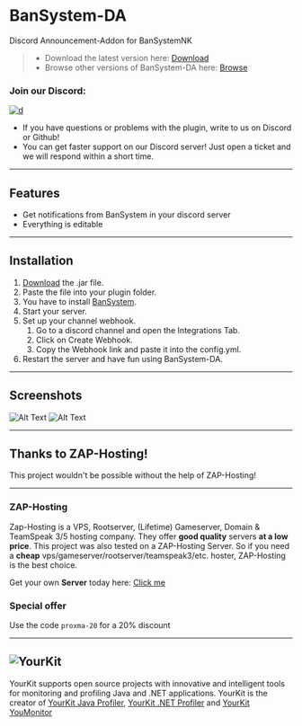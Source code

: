 # BanSystem-DA

Discord Announcement-Addon for BanSystemNK

> * Download the latest version here: [Download](https://cloudburstmc.org/resources/bansystem-discord-addon.575/download)
> * Browse other versions of BanSystem-DA here: [Browse](https://cloudburstmc.org/resources/bansystem-discord-addon.575/history)

### Join our Discord:
[![d](https://img.shields.io/discord/323953253458903040.svg)](https://discord.gg/Qcuv2f6)
* If you have questions or problems with the plugin, write to us on Discord or Github!
* You can get faster support on our Discord server! Just open a ticket and we will respond within a short time.

---

## Features

* Get notifications from BanSystem in your discord server
* Everything is editable

---

## Installation
1. [Download](https://cloudburstmc.org/resources/bansystem-discord-addon.575/download) the .jar file.
2. Paste the file into your plugin folder.
3. You have to install [BanSystem](https://cloudburstmc.org/resources/bansystem.332/download).
4. Start your server.
5. Set up your channel webhook.
   1. Go to a discord channel and open the Integrations Tab.
   2. Click on Create Webhook.
   3. Copy the Webhook link and paste it into the config.yml.
6. Restart the server and have fun using BanSystem-DA.

---

## Screenshots

![Alt Text](https://cloudburstmc.org/attachments/bansystem_da_1-png.2403/)
![Alt Text](https://cloudburstmc.org/attachments/bansystem_da_2-png.2404/)

---


## Thanks to ZAP-Hosting!
This project wouldn't be possible without the help of ZAP-Hosting!
***
### ZAP-Hosting
Zap-Hosting is a VPS, Rootserver, (Lifetime) Gameserver, Domain & TeamSpeak 3/5 hosting company. They offer **good quality** servers **at a low price**. This project was also tested on a ZAP-Hosting Server. So if you need a **cheap** vps/gameserver/rootserver/teamspeak3/etc. hoster, ZAP-Hosting is the best choice.

Get your own **Server** today here: [Click me](https://zap-hosting.com/lldv)

### Special offer
Use the code `proxma-20` for a 20% discount
***


![YourKit](https://www.yourkit.com/images/yklogo.png)
------
YourKit supports open source projects with innovative and intelligent tools
for monitoring and profiling Java and .NET applications.
YourKit is the creator of [YourKit Java Profiler](https://www.yourkit.com/java/profiler/),
[YourKit .NET Profiler](https://www.yourkit.com/.net/profiler/")
and [YourKit YouMonitor](https://www.yourkit.com/youmonitor/)
